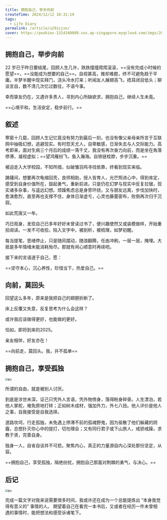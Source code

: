 ```yaml
---
title: 拥抱自己，举步向前 
createTime: 2024/12/12 18:31:19
tags:
  - Life Diary
permalink: /article/u29isjxn/
cover: https://pookies-1314340089.cos.ap-singapore.myqcloud.com/imgs/20241212184212295.jpeg
---
```

## 拥抱自己，举步向前<Icon name="emojione-v1:airplane-departure" size="2em" />

22 岁已于昨日要结尾，回顾人生几许，跌跌撞撞爬爬滚滚，==没有完成小时候的愿望==，==没能成为想要的自己==。自视甚高，推却难题，终不可避免趋于平庸。半梦半醒中现实拜门，浇头冷水打来；听闻友人展翅高飞，捂耳闭目低头；聊谈言自，数不清几次忆过数往，不语今事。

幸而挚友仍在，又遇许多贵人，寻到内心所缺欲求，拥抱自己，继续人生未竟。

==心境平和，生活安定，稳步前行。==

## 叙述

寒窗十几载，回顾人生记忆竟没有努力到最后一刻，也没有像父亲母亲所言于互联网中抽吸幻想，逃避现实。有时怨天尤人，自卑敏感，日渐失去与人交际能力。高考即来，面对生病三个月后的成绩一落千丈，我没有再次奋力向前，而是坐在角落停滞，凝视虚拟；==望鸿雁纷飞，鱼入瀚海。自铁链栓脖，步步沉重。==

被迫走入大学校园，不知所措，似破雏羽鸡寻找依靠，终看到现实来临。

踌躇间，想要再次龟缩回壳，良师相助，授人皆育人，光芒照进心中，得到肯定，感受到自身价值所在，鼓起勇气，重新前进。只是仍在幻梦与现实中反复拉锯，现实诸多杂事，与遥远幻想。烦躁焦虑总是身旁环绕，又与朋友远离，步伐加快时，愈演愈烈，直至再也支撑不住，身体日渐虚亏，心灵也藤蔓密布，败倒再次归于沉寂。

如此荒唐又一年。

巧日观身，发现自己已多年好好未曾读过书了，便兴趣使然又或装模做样，开始重拾阅读。一发不可收拾，陷入文字中，被剖析，被梳理，如梦初醒。

每当提笔，思绪停止，只是随风摆动，随浪翻腾，任由冲刷，一层一层，掩埋。大抵是多年情绪未能消耗殆尽。那就有闲心顺意时再续吧。

接下来的言语道于自己，愿：

==坚守本心，沉心养性，珍惜当下，热爱自己。==

## 向前，莫回头<Icon name="twemoji:bright-button" size="2em" />
回望这么多年，原来是我把自己的翅膀折断了。

床上反覆又失意，反复思考为什么会这样？

或许我应该做得更好，也能做的更好。

恰如，即将到来的2025。

亲友相伴，好友亦在！

==向前走，莫回头。我，并不孤单==

## 拥抱自己，享受孤独

<img src="https://pookies-1314340089.cos.ap-singapore.myqcloud.com/imgs/20241212184212295.jpeg" alt="图片" style="zoom:50%;" />

所谓的自由，就是被别人讨厌。

到底是涉世未深，证己只凭外人言语，凭外物傍身，落得粉身碎骨。人生漂泊，若他人掌舵，难免原地打转；正如树木成材，强加外力，外七八扭。他人评价是他人之事，自我接受是自我选择。

道路坎坷，行走孤独，未免遇上停滞不前的孤魂野鬼，因为驱散了他们躲藏的阴霾，总想扑灭你心中的提灯，切勿理会；又有同行君子或下山旅人，戒骄戒躁，求教于贤，完善自身。

独身一人，自省自谈并不可悲。聚焦内心，真正的力量源自内心深处那份坚定，从容。

==拥抱自己，享受孤独，隔绝纷扰，拥抱自己那面对荆棘的勇气，与决心。==

## 后记

<img src="https://pookies-1314340089.cos.ap-singapore.myqcloud.com/imgs/20241212184353764.jpeg" alt="图片" style="zoom:50%;" />

完成一篇文字对我来说需要很多时间，我或许还在成为一个总能提炼出 “本身我觉得有意义的” 事情的人。
期望着自己在看完一本书后，又或者在经历一件未曾相遇的事情时，能把想法和感受诉诸笔下。


